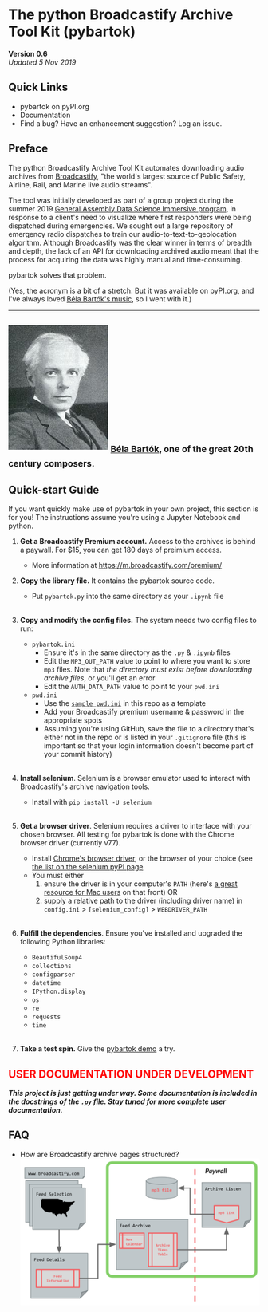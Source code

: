 # The python Broadcastify Archive Tool Kit (pybartok)

**Version 0.6**<br>
_Updated 5 Nov 2019_

## Quick Links

- pybartok on pyPI.org
- Documentation
- Find a bug? Have an enhancement suggestion? Log an issue.

## Preface

The python Broadcastify Archive Tool Kit automates downloading audio archives from [Broadcastify](www.broadcastify.com), "the world's largest source of Public Safety, Airline, Rail, and Marine live audio streams".

The tool was initially developed as part of a group project during the summer 2019 [General Assembly Data Science Immersive program](https://generalassemb.ly/education/data-science-immersive/), in response to a client's need to visualize where first responders were being dispatched during emergencies. We sought out a large repository of emergency radio dispatches to train our audio-to-text-to-geolocation algorithm. Although Broadcastify was the clear winner in terms of breadth and depth, the lack of an API for downloading archived audio meant that the process for acquiring the data was highly manual and time-consuming.

pybartok solves that problem.

(Yes, the acronym is a bit of a stretch. But it was available on pyPI.org, and I've always loved [Béla Bartók's music](https://www.youtube.com/watch?v=dPZ_NFyn5Xw), so I went with it.)

----
![belabartok](assets/img/belabartok1.jpg)
<sub><super>**[Béla Bartók](https://en.wikipedia.org/wiki/B%C3%A9la_Bart%C3%B3k)**, one of the great 20th century composers.</super></sub>
----

## Quick-start Guide

If you want quickly make use of pybartok in your own project, this section is for you! The instructions assume you're using a Jupyter Notebook and python.

1. **Get a Broadcastify Premium account.** Access to the archives is behind a paywall. For $15, you can get 180 days of preimium access.
    - More information at https://m.broadcastify.com/premium/

1. **Copy the library file.** It contains the pybartok source code.
    - Put `pybartok.py` into the same directory as your `.ipynb` file<br><br>

1. **Copy and modify the config files.** The system needs two config files to run:
    - `pybartok.ini`
        - Ensure it's in the same directory as the `.py` & `.ipynb` files
        - Edit the `MP3_OUT_PATH` value to point to where you want to store `mp3` files. Note that _the directory must exist before downloading archive files_, or you'll get an error
        - Edit the `AUTH_DATA_PATH` value to point to your `pwd.ini`
    - `pwd.ini`
        - Use the [`sample_pwd.ini`](https://github.com/ljhopkins2/pybartok/blob/master/sample_pwd.ini) in this repo as a template
        - Add your Broadcastify premium username & password in the appropriate spots
        - Assuming you're using GitHub, save the file to a directory that's either not in the repo or is listed in your `.gitignore` file (this is important so that your login information doesn't become part of your commit history)<br><br>

1. **Install selenium**. Selenium is a browser emulator used to interact with Broadcastify's archive navigation tools.
    - Install with `pip install -U selenium`<br><br>

1. **Get a browser driver**. Selenium requires a driver to interface with your chosen browser. All testing for pybartok is done with the Chrome browser driver (currently v77).
    - Install [Chrome's browser driver](https://sites.google.com/a/chromium.org/chromedriver/downloads), or the browser of your choice (see [the list on the selenium pyPI page](https://pypi.org/project/selenium/)
    - You must either
      1. ensure the driver is in your computer's `PATH` (here's [a great resource for Mac users](https://www.architectryan.com/2012/10/02/add-to-the-path-on-mac-os-x-mountain-lion/#.Uydjga1dXDg) on that front) OR
      1. supply a relative path to the driver (including driver name) in `config.ini` > `[selenium_config]` > `WEBDRIVER_PATH`<br><br>

1. **Fulfill the dependencies**. Ensure you've installed and upgraded the following Python libraries:
    - `BeautifulSoup4`
    - `collections`
    - `configparser`
    - `datetime`
    - `IPython.display`
    - `os`
    - `re`
    - `requests`
    - `time`<br><br>

1. **Take a test spin.** Give the [pybartok demo](https://github.com/ljhopkins2/`pybartok`/blob/master/pybartok_demo.ipynb) a try.

## <span style="color:red">**USER DOCUMENTATION UNDER DEVELOPMENT**</span>

**_This project is just getting under way. Some documentation is included in the docstrings of the `.py` file. Stay tuned for more complete user documentation._**


## FAQ
* How are Broadcastify archive pages structured?<br>
![broadcastify page structure](assets/img/broadcastify_page_struct.png)<br><br>
